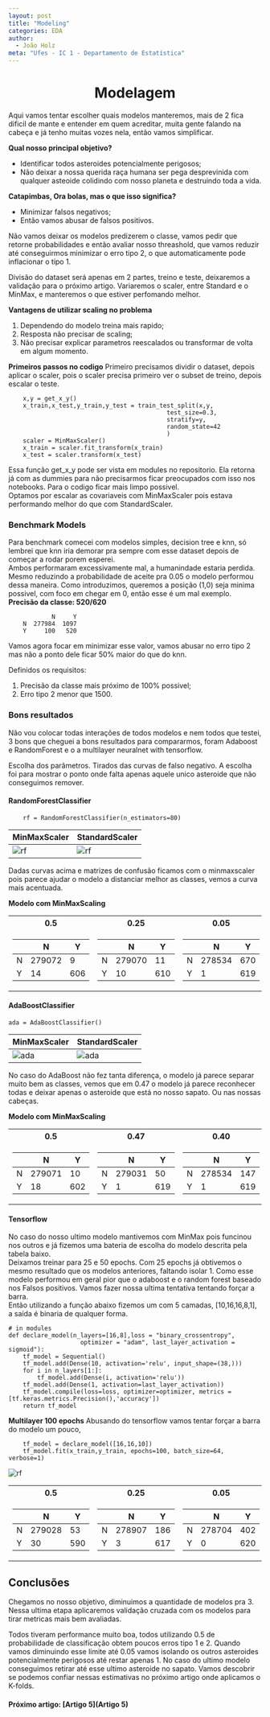 ```yaml
---
layout: post
title: "Modeling"
categories: EDA
author:
  - João Holz
meta: "Ufes - IC 1 - Departamento de Estatística"
---
```


<h1 style="text-align: center;">Modelagem</h1>

Aqui vamos tentar escolher quais modelos manteremos, mais de 2 fica dificil de mante e entender em quem acreditar, muita gente falando na cabeça e já tenho muitas vozes nela, então vamos simplificar.

**Qual nosso principal objetivo?**

- Identificar todos asteroides potencialmente perigosos;
- Não deixar a nossa querida raça humana ser pega desprevinida com qualquer asteoide colidindo com nosso planeta e destruindo toda a vida.

**Catapimbas, Ora bolas, mas o que isso significa?**

- Minimizar falsos negativos;
- Então vamos abusar de falsos positivos.

Não vamos deixar os modelos predizerem o classe, vamos pedir que retorne probabilidades e então avaliar nosso threashold, que vamos reduzir até conseguirmos minimizar o erro tipo 2, o que automaticamente pode inflacionar o tipo 1.

Divisão do dataset será apenas em 2 partes, treino e teste, deixaremos a validação para o próximo artigo. Variaremos o scaler, entre Standard e o MinMax, e manteremos o que estiver perfomando melhor.

**Vantagens de utilizar scaling no problema**

1. Dependendo do modelo treina mais rapido;
2. Resposta não precisar de scaling;
3. Não precisar explicar parametros reescalados ou transformar de volta em algum momento.

**Primeiros passos no codigo**
Primeiro precisamos dividir o dataset, depois aplicar o scaler, pois o scaler precisa primeiro ver o subset de treino, depois escalar o teste.

        x,y = get_x_y()
        x_train,x_test,y_train,y_test = train_test_split(x,y,
                                                test_size=0.3,
                                                stratify=y,
                                                random_state=42
                                                )
        scaler = MinMaxScaler()
        x_train = scaler.fit_transform(x_train)
        x_test = scaler.transform(x_test)

Essa função get_x_y pode ser vista em modules no repositorio. Ela retorna já com as dummies para não precisarmos ficar preocupados com isso nos notebooks. Para o codigo ficar mais limpo possivel.  
Optamos por escalar as covariaveis com MinMaxScaler pois estava performando melhor do que com StandardScaler.

### Benchmark Models

Para benchmark comecei com modelos simples, decision tree e knn, só lembrei que knn iria demorar pra sempre com esse dataset depois de começar a rodar porem esperei.  
Ambos performaram excessivamente mal, a humanindade estaria perdida.  
Mesmo reduzindo a probabilidade de aceite pra 0.05 o modelo performou dessa maneira. Como introduzimos, queremos a posição (1,0) seja minima possivel, com foco em chegar em 0, então esse é um mal exemplo.  
**Precisão da classe: 520/620**

                N     Y
        N  277984  1097
        Y     100   520

Vamos agora focar em minimizar esse valor, vamos abusar no erro tipo 2 mas não a ponto dele ficar 50% maior do que do knn.

Definidos os requisitos:

1. Precisão da classe mais próximo de 100% possivel;
2. Erro tipo 2 menor que 1500.

### Bons resultados

Não vou colocar todas interações de todos modelos e nem todos que testei, 3 bons que cheguei a bons resultados para compararmos, foram Adaboost e RandomForest e o a multilayer neuralnet with tensorflow.

Escolha dos parâmetros. Tirados das curvas de falso negativo. A escolha foi para mostrar o ponto onde falta apenas aquele unico asteroide que não conseguimos remover.

#### RandomForestClassifier

        rf = RandomForestClassifier(n_estimators=80)

| MinMaxScaler                | StandardScaler             |
| --------------------------- | -------------------------- |
| ![rf](images/rf_minmax.png) | ![rf](images/rf_stand.png) |

Dadas curvas acima e matrizes de confusão ficamos com o minmaxscaler pois parece ajudar o modelo a distanciar melhor as classes, vemos a curva mais acentuada.

**Modelo com MinMaxScaling**

<table>
<tr><th> 0.5 </th><th> 0.25  </th><th> 0.05 </th></tr>
<tr><td>

|     | N      | Y   |
| --- | ------ | --- |
| N   | 279072 | 9   |
| Y   | 14     | 606 |

</td><td>

|     | N      | Y   |
| --- | ------ | --- |
| N   | 279070 | 11  |
| Y   | 10     | 610 |

</td><td>

|     | N      | Y   |
| --- | ------ | --- |
| N   | 278534 | 670 |
| Y   | 1      | 619 |

</td></tr> </table>

#### AdaBoostClassifier

    ada = AdaBoostClassifier()

| MinMaxScaler                  | StandardScaler               |
| ----------------------------- | ---------------------------- |
| ![ada](images/ada_minmax.png) | ![ada](images/ada_stand.png) |

No caso do AdaBoost não fez tanta diferença, o modelo já parece separar muito bem as classes, vemos que em 0.47 o modelo já parece reconhecer todas e deixar apenas o asteroide que está no nosso sapato. Ou nas nossas cabeças.

**Modelo com MinMaxScaling**

<table>
<tr><th> 0.5 </th><th> 0.47  </th><th> 0.40 </th></tr>
<tr><td>

|     | N      | Y   |
| --- | ------ | --- |
| N   | 279071 | 10  |
| Y   | 18     | 602 |

</td><td>

|     | N      | Y   |
| --- | ------ | --- |
| N   | 279031 | 50  |
| Y   | 1      | 619 |

</td><td>

|     | N      | Y   |
| --- | ------ | --- |
| N   | 278534 | 147 |
| Y   | 1      | 619 |

</td></tr> </table>

#### Tensorflow

No caso do nosso ultimo modelo mantivemos com MinMax pois funcinou nos outros e já fizemos uma bateria de escolha do modelo descrita pela tabela baixo.  
Deixamos treinar para 25 e 50 epochs. Com 25 epochs já obtivemos o mesmo resultado que os modelos anteriores, faltando isolar 1. Como esse modelo performou em geral pior que o adaboost e o random forest baseado nos Falsos positivos. Vamos fazer nossa ultima tentativa tentando forçar a barra.  
Então utilizando a função abaixo fizemos um com 5 camadas, [10,16,16,8,1], a saída é binaria de qualquer forma.

    # in modules
    def declare_model(n_layers=[16,8],loss = "binary_crossentropy",
                        optimizer = "adam", last_layer_activation = sigmoid"):
        tf_model = Sequential()
        tf_model.add(Dense(10, activation='relu', input_shape=(38,)))
        for i in n_layers[1:]:
            tf_model.add(Dense(i, activation='relu'))
        tf_model.add(Dense(1, activation=last_layer_activation))
        tf_model.compile(loss=loss, optimizer=optimizer, metrics = [tf.keras.metrics.Precision(),'accuracy'])
        return tf_model

**Multilayer 100 epochs**
Abusando do tensorflow vamos tentar forçar a barra do modelo um pouco,

        tf_model = declare_model([16,16,10])
        tf_model.fit(x_train,y_train, epochs=100, batch_size=64, verbose=1)

![rf](images/tf.png)

<table>
<tr><th> 0.5 </th><th> 0.25  </th><th> 0.05 </th></tr>
<tr><td>

|     | N      | Y   |
| --- | ------ | --- |
| N   | 279028 | 53  |
| Y   | 30     | 590 |

</td><td>

|     | N      | Y   |
| --- | ------ | --- |
| N   | 278907 | 186 |
| Y   | 3      | 617 |

</td><td>

|     | N      | Y   |
| --- | ------ | --- |
| N   | 278704 | 402 |
| Y   | 0      | 620 |

</td></tr> 
</table>

## Conclusões

Chegamos no nosso objetivo, diminuimos a quantidade de modelos pra 3. Nessa ultima etapa aplicaremos validação cruzada com os modelos para tirar metricas mais bem avaliadas.

Todos tiveram performance muito boa, todos utilizando 0.5 de probabilidade de classificação obtem poucos erros tipo 1 e 2. Quando vamos diminuindo esse limite até 0.05 vamos isolando os outros asteroides potencialmente perigosos até restar apenas 1. No caso do ultimo modelo conseguimos retirar até esse ultimo asteroide no sapato.
Vamos descobrir se podemos confiar nessas estimativas no próximo artigo onde aplicamos o K-folds.

#### Próximo artigo: [Artigo 5](Artigo 5)
